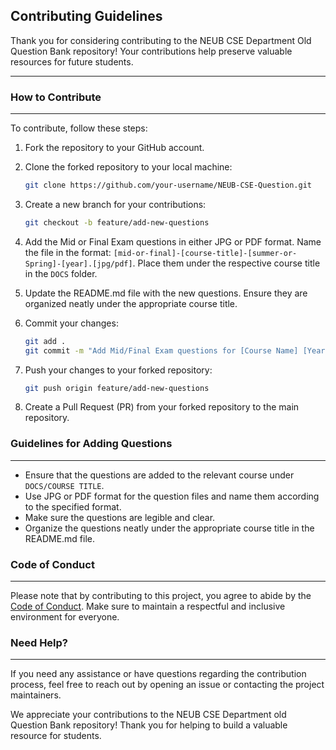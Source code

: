 ## Contributing Guidelines

Thank you for considering contributing to the NEUB CSE Department Old Question Bank repository! Your contributions help preserve valuable resources for future students.

---

### How to Contribute

---

To contribute, follow these steps:

1. Fork the repository to your GitHub account.
2. Clone the forked repository to your local machine:

   ```bash
   git clone https://github.com/your-username/NEUB-CSE-Question.git
   ```

3. Create a new branch for your contributions:

   ```bash
   git checkout -b feature/add-new-questions
   ```

4. Add the Mid or Final Exam questions in either JPG or PDF format. Name the file in the format: `[mid-or-final]-[course-title]-[summer-or-Spring]-[year].[jpg/pdf]`. Place them under the respective course title in the `DOCS` folder.
5. Update the README.md file with the new questions. Ensure they are organized neatly under the appropriate course title.
6. Commit your changes:

   ```bash
   git add .
   git commit -m "Add Mid/Final Exam questions for [Course Name] [Year]"
   ```

7. Push your changes to your forked repository:

   ```bash
   git push origin feature/add-new-questions
   ```

8. Create a Pull Request (PR) from your forked repository to the main repository.

### Guidelines for Adding Questions

---

- Ensure that the questions are added to the relevant course under `DOCS/COURSE TITLE`.
- Use JPG or PDF format for the question files and name them according to the specified format.
- Make sure the questions are legible and clear.
- Organize the questions neatly under the appropriate course title in the README.md file.

### Code of Conduct

---

Please note that by contributing to this project, you agree to abide by the [Code of Conduct](CODE_OF_CONDUCT.md). Make sure to maintain a respectful and inclusive environment for everyone.

### Need Help?

---

If you need any assistance or have questions regarding the contribution process, feel free to reach out by opening an issue or contacting the project maintainers.

We appreciate your contributions to the NEUB CSE Department old Question Bank repository! Thank you for helping to build a valuable resource for students.
